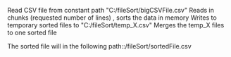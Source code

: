 Read CSV file from constant path "C:/fileSort/bigCSVFile.csv"
Reads in chunks (requested number of lines) , sorts the data in memory
Writes to temporary sorted files to "C:/fileSort/temp_X.csv"
Merges the temp_X files to one sorted file

The sorted file will in the following path::/fileSort/sortedFile.csv
